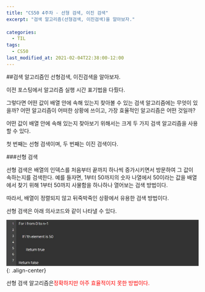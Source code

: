 ```yaml
---
title: "CS50 4주차 - 선형 검색, 이진 검색"
excerpt: "검색 알고리즘(선형검색, 이진검색)을 알아보자."

categories:
  - TIL
tags:
  - CS50
last_modified_at: 2021-02-04T22:38:00-12:00
---
```


##검색 알고리즘인 선형검색, 이진검색을 알아보자.


이전 포스팅에서 알고리즘 실행 시간 표기법을 다뤘다.

그렇다면 어떤 값이 배열 안에 속해 있는지 찾아볼 수 있는 검색 알고리즘에는 무엇이 있을까?
어떤 알고리즘이 어떠한 상황에 쓰이고, 가장 효율적인 알고리즘은 어떤 것일까?

어떤 값이 배열 안에 속해 있는지 찾아보기 위해서는 크게 두 가지 검색 알고리즘을 사용할 수 있다. 

첫 번째는 선형 검색이며, 두 번째는 이진 검색이다.


###선형 검색


선형 검색은 배열의 인덱스를 처음부터 끝까지 하나씩 증가시키면서 방문하여 그 값이 속하는지를 검색한다. 예를 들자면, 1부터 50까지의 숫자 나열에서 50이라는 값을 배열에서 찾기 위해 1부터 50까지 사물함을 하나하나 열어보는 검색 방법이다.

따라서, 배열이  정렬되지 않고 뒤죽박죽인 상황에서 유용한 검색 방법이다.

선형 검색은 아래 의사코드와 같이 나타낼 수 있다.


![](/assets/images/linear-search.jpg){: .align-center} 

선형 검색 알고리즘은<span style="color:red">정확하지만 아주 효율적이지 못한 방법이다.</span> 
